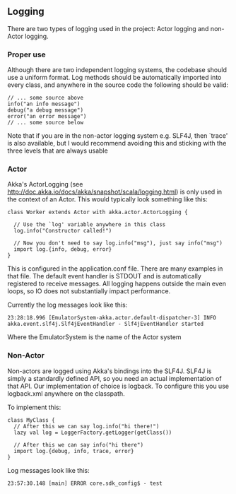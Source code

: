 ## Logging
There are two types of logging used in the project: 
Actor logging and non-Actor logging. 

### Proper use

Although there are two independent logging systems, the codebase should use
a uniform format. Log methods should be automatically imported into every
class, and anywhere in the source code the following should be valid: 

    // ... some source above
    info("an info message")
    debug("a debug message")
    error("an error message")
    // ... some source below
  
Note that if you are in the non-actor logging system e.g. SLF4J, then `trace' is also
available, but I would recommend avoiding this and sticking with the three levels
that are always usable

### Actor 
Akka's ActorLogging 
(see http://doc.akka.io/docs/akka/snapshot/scala/logging.html)
is only used in the context of an Actor. 
This would typically look something like this: 

    class Worker extends Actor with akka.actor.ActorLogging {

      // Use the `log' variable anywhere in this class
      log.info("Constructor called!")
      
      // Now you don't need to say log.info("msg"), just say info("msg") 
      import log.{info, debug, error}
    }

This is configured in the application.conf file. 
There are many examples in that file. The default
event handler is STDOUT and is automatically 
registered to receive messages. All logging happens
outside the main even loops, so IO does not 
substantially impact performance. 

Currently the log messages look like this: 

    23:28:18.996 [EmulatorSystem-akka.actor.default-dispatcher-3] INFO  akka.event.slf4j.Slf4jEventHandler - Slf4jEventHandler started

Where the EmulatorSystem is the name of the Actor system

### Non-Actor

Non-actors are logged using Akka's bindings into the SLF4J. SLF4J is simply a standardly
defined API, so you need an actual implementation of that API. Our implementation of 
choice is logback. To configure this you use logback.xml anywhere on the classpath.

To implement this: 

    class MyClass {
      // After this we can say log.info("hi there!")
      lazy val log = LoggerFactory.getLogger(getClass())

      // After this we can say info("hi there")
      import log.{debug, info, trace, error}
    }

Log messages look like this: 

    23:57:30.148 [main] ERROR core.sdk_config$ - test

